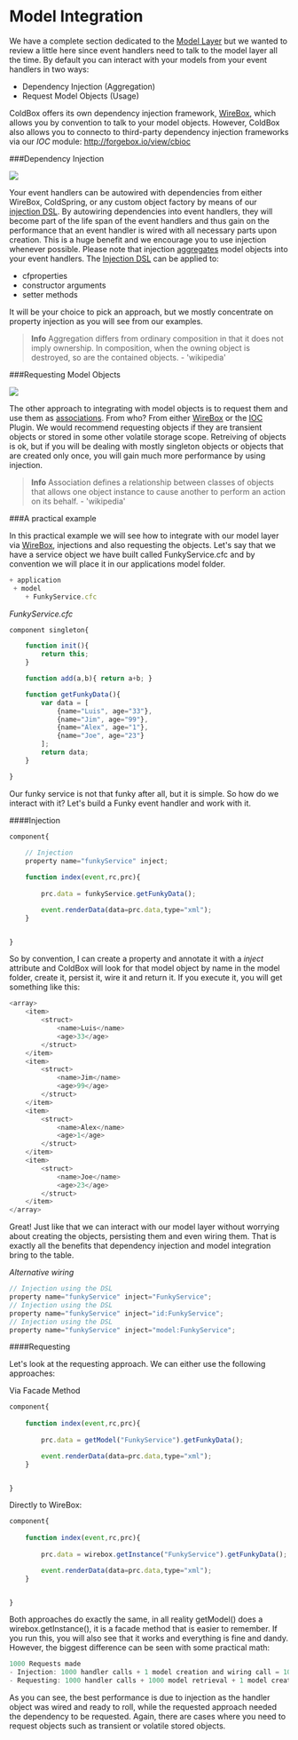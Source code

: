 # Model Integration

We have a complete section dedicated to the [Model Layer](../models/index.md) but we wanted to review a little here since event handlers need to talk to the model layer all the time. By default you can interact with your models from your event handlers in two ways:

*  Dependency Injection (Aggregation)
*  Request Model Objects (Usage)


ColdBox offers its own dependency injection framework, [WireBox](http://wirebox.ortusbooks.com), which allows you by convention to talk to your model objects. However, ColdBox also allows you to connecto to third-party dependency injection frameworks via our *IOC* module: http://forgebox.io/view/cbioc

###Dependency Injection

![](../images/EventHandlerInjection.jpg)

 Your event handlers can be autowired with dependencies from either WireBox, ColdSpring, or any custom object factory by means of our[ injection DSL](wiki.coldbox.org/wiki/WireBox.cfm#Injection_DSL). By autowiring dependencies into event handlers, they will become part of the life span of the event handlers and thus gain on the performance that an event handler is wired with all necessary parts upon creation. This is a huge benefit and we encourage you to use injection whenever possible. Please note that injection [aggregates](http://en.wikipedia.org/wiki/Object_composition) model objects into your event handlers. The [Injection DSL](http://wiki.coldbox.org/wiki/WireBox.cfm) can be applied to: 
 
 * cfproperties
 * constructor arguments
 * setter methods
 
It will be your choice to pick an approach, but we mostly concentrate on property injection as you will see from our examples.

> **Info**  Aggregation differs from ordinary composition in that it does not imply ownership. In composition, when the owning object is destroyed, so are the contained objects. - 'wikipedia'

###Requesting Model Objects

![](../images/EventHandlerModelRequested.jpg)

 The other approach to integrating with model objects is to request them and use them as [associations](http://en.wikipedia.org/wiki/Association_%28object-oriented_programming%29). From who? From either [WireBox](http://wiki.coldbox.org/wiki/WireBox.cfm) or the [IOC](http://wiki.coldbox.org/wiki/Plugins:IOC.cfm) Plugin. We would recommend requesting objects if they are transient objects or stored in some other volatile storage scope. Retreiving of objects is ok, but if you will be dealing with mostly singleton objects or objects that are created only once, you will gain much more performance by using injection. 
 
 > **Info** Association defines a relationship between classes of objects that allows one object instance to cause another to perform an action on its behalf. - 'wikipedia'
 
 ###A practical example
 
 In this practical example we will see how to integrate with our model layer via [WireBox](http://wiki.coldbox.org/wiki/WireBox.cfm), injections and also requesting the objects. Let's say that we have a service object we have built called FunkyService.cfc and by convention we will place it in our applications model folder.
 
 ```js
 + application
  + model
     + FunkyService.cfc
```
 
*FunkyService.cfc*

```js
component singleton{

	function init(){
		return this;
	}

	function add(a,b){ return a+b; }

	function getFunkyData(){
		var data = [
			{name="Luis", age="33"},
			{name="Jim", age="99"},
			{name="Alex", age="1"},
			{name="Joe", age="23"}
		];
		return data;
	}

}
```

Our funky service is not that funky after all, but it is simple. So how do we interact with it? Let's build a Funky event handler and work with it.

####Injection

```js
component{
	
	// Injection
	property name="funkyService" inject;

	function index(event,rc,prc){
			
		prc.data = funkyService.getFunkyData();

		event.renderData(data=prc.data,type="xml");
	}	


}
```

So by convention, I can create a property and annotate it with a *inject* attribute and ColdBox will look for that model object by name in the model folder, create it, persist it, wire it and return it. If you execute it, you will get something like this:

```js
<array>
	<item>
		<struct>
			<name>Luis</name>
			<age>33</age>
		</struct>
	</item>
	<item>
		<struct>
			<name>Jim</name>
			<age>99</age>
		</struct>
	</item>
	<item>
		<struct>
			<name>Alex</name>
			<age>1</age>
		</struct>
	</item>
	<item>
		<struct>
			<name>Joe</name>
			<age>23</age>
		</struct>
	</item>
</array>
```

Great! Just like that we can interact with our model layer without worrying about creating the objects, persisting them and even wiring them. That is exactly all the benefits that dependency injection and model integration bring to the table.

*Alternative wiring*

```js
// Injection using the DSL
property name="funkyService" inject="FunkyService";
// Injection using the DSL
property name="funkyService" inject="id:FunkyService";
// Injection using the DSL
property name="funkyService" inject="model:FunkyService";
```

####Requesting

Let's look at the requesting approach. We can either use the following approaches:

Via Facade Method 

```js
component{
	
	function index(event,rc,prc){
			
		prc.data = getModel("FunkyService").getFunkyData();

		event.renderData(data=prc.data,type="xml");
	}	


}
```

Directly to WireBox: 

```js
component{
	
	function index(event,rc,prc){
			
		prc.data = wirebox.getInstance("FunkyService").getFunkyData();

		event.renderData(data=prc.data,type="xml");
	}	


}
```

Both approaches do exactly the same, in all reality getModel() does a wirebox.getInstance(), it is a facade method that is easier to remember. If you run this, you will also see that it works and everything is fine and dandy. However, the biggest difference can be seen with some practical math:

```js
1000 Requests made
- Injection: 1000 handler calls + 1 model creation and wiring call = 1001 calls
- Requesting: 1000 handler calls + 1000 model retrieval + 1 model creation call = 2002 calls
```
As you can see, the best performance is due to injection as the handler object was wired and ready to roll, while the requested approach needed the dependency to be requested. Again, there are cases where you need to request objects such as transient or volatile stored objects.